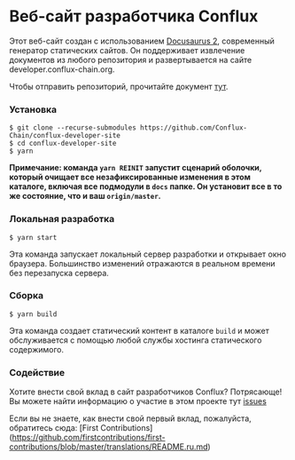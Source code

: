 # Веб-сайт разработчика Conflux

Этот веб-сайт создан с использованием [Docusaurus 2](https://v2.docusaurus.io/), современный
генератор статических сайтов. Он поддерживает извлечение документов из любого репозитория и
развертывается на сайте developer.conflux-chain.org.

Чтобы отправить репозиторий, прочитайте документ [тут](./docs/submit-a-repo.md).

### Установка 

```shell
$ git clone --recurse-submodules https://github.com/Conflux-Chain/conflux-developer-site
$ cd conflux-developer-site
$ yarn
```

**Примечание: команда `yarn REINIT` запустит сценарий оболочки, который очищает все
незафиксированные изменения в этом каталоге, включая все подмодули в `docs`
папке. Он установит все в то же состояние, что и ваш `origin/master`.** 

### Локальная разработка

```
$ yarn start
```

Эта команда запускает локальный сервер разработки и открывает окно браузера.
Большинство изменений отражаются в реальном времени без перезапуска сервера.

### Сборка

```
$ yarn build
```

Эта команда создает статический контент в каталоге `build` и может
обслуживается с помощью любой службы хостинга статического содержимого.

### Содействие

Хотите внести свой вклад в сайт разработчиков Conflux? Потрясающе! Вы можете найти информацию о
участие в этом проекте тут
[issues](https://github.com/Conflux-Chain/conflux-developer-site/issues)

Если вы не знаете, как внести свой первый вклад, пожалуйста, обратитесь сюда:
[First Contributions] (https://github.com/firstcontributions/first-contributions/blob/master/translations/README.ru.md)

